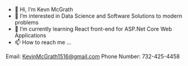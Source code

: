 - 👋 Hi, I’m Kevn McGrath
- 👀 I’m interested in Data Science and Software Solutions to modern problems
- 🌱 I’m currently learning React front-end for ASP.Net Core Web Applications
- 📫 How to reach me ...

Email: KevinMcGrath1516@gmail.com
Phone Number: 732-425-4458
